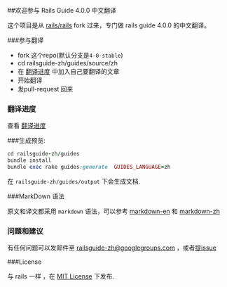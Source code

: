 ##欢迎参与 Rails Guide 4.0.0 中文翻译

这个项目是从 [rails/rails][1] fork 过来，专门做 rails guide 4.0.0 的中文翻译。

###参与翻译
- fork 这个repo(默认分支是`4-0-stable`)
- cd railsguide-zh/guides/source/zh
- 在 [翻译进度][5] 中加入自己要翻译的文章
- 开始翻译
- 发pull-request 回来


### 翻译进度

查看 [翻译进度][5]




###生成预览:

``` ruby
cd railsguide-zh/guides
bundle install
bundle exec rake guides:generate  GUIDES_LANGUAGE=zh
```
在 `railsguide-zh/guides/output` 下会生成文档.



###MarkDown 语法

原文和译文都采用 `markdown` 语法，可以参考 [markdown-en][2] 和 [markdown-zh][3]



### 问题和建议

有任何问题可以发邮件至 railsguide-zh@googlegroups.com ，或者[提issue][4]


###License

与 rails 一样 ，在  [MIT License](http://www.opensource.org/licenses/MIT) 下发布.




[1]:https://github.com/rails/rails.git
[2]:http://daringfireball.net/projects/markdown/
[3]:http://wowubuntu.com/markdown/
[4]:https://github.com/rails-learning/railsguide-zh/issues
[5]:https://github.com/rails-learning/railsguide-zh/issues/1
